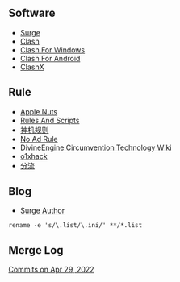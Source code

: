 ## Software
 - [Surge](https://nssurge.com)
 - [Clash](https://github.com/Dreamacro/clash/tree/master)
 - [Clash For Windows](https://github.com/Fndroid/clash_for_windows_pkg)
 - [Clash For Android](https://github.com/Kr328/ClashForAndroid)
 - [ClashX](https://github.com/yichengchen/clashX)
## Rule
 - [Apple Nuts](https://github.com/Hackl0us/SS-Rule-Snippet)
 - [Rules And Scripts](https://github.com/blackmatrix7/ios_rule_script)
 - [神机规则](https://github.com/DivineEngine/Profiles/tree/master)
 - [No Ad Rule](https://github.com/787a68/Rules/tree/master/Surge4)
 - [DivineEngine Circumvention Technology Wiki](https://www.notion.so/DivineEngine-Circumvention-Technology-Wiki-0fdb36a8d71a4151983d23fbc866759c)
 - [o1xhack](https://o1xhack.com/2020/06/21/surge/)
 - [分流](https://limbopro.xyz/archives/2561.html)
## Blog
- [Surge Author](https://blankwonder.medium.com)

```shell
rename -e 's/\.list/\.ini/' **/*.list 
```

## Merge Log
[Commits on Apr 29, 2022](https://github.com/DivineEngine/Profiles/commit/cb0883e8562a947f8a6b229784cfe797fd147cbb)